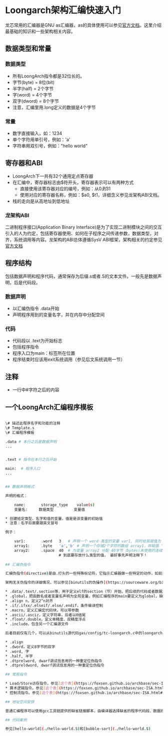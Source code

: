 # Loongarch架构汇编快速入门

龙芯常用的汇编器是GNU as汇编器，as的具体使用可以参见[官方文档](https://sourceware.org/binutils/docs/as/)。这里介绍最基础的知识和一些架构相关内容。

## 数据类型和常量

### 数据类型

* 所有LoongArch指令都是32位长的。
* 字节(byte) = 8位(bit)
* 半字(half) = 2个字节
* 字(word) = 4个字节
* 双字(dword) = 8个字节
* 注意，汇编里用.long定义的数据是4个字节

### 常量

* 数字直接输入，如：1234
* 单个字符用单引号，例如：'a'
* 字符串用双引号，例如："hello world"

## 寄存器和ABI

* LoongArch下一共有32个通用定点寄存器
* 在汇编中，寄存器标志由$符开头，寄存器表示可以有两种方式
    - 直接使用该寄存器对应的编号，例如：从$0到$31
    - 使用对应的寄存器名称，例如：$a0, $t1，详细含义参见龙架构ABI文档。
* 栈的走向是从高地址到低地址

### 龙架构ABI

二进制程序接口(Application Binary Interface)是为了实现二进制模块之间的交互引入的人为约定，包括寄存器使用、如何在子程序之间传递参数，数据类型，对齐，系统调用等内容。龙架构的ABI总体遵循SysV ABI框架，架构相关的约定参见[官方文档](https://loongson.github.io/LoongArch-Documentation/LoongArch-ELF-ABI-EN.html)

## 程序结构

包括数据声明和程序代码，通常保存为后缀.s或者.S的文本文件。一般先是数据声明，后是代码段。

### 数据声明

* 以汇编伪指令 .data开始
* 声明程序用到的变量名字，并在内存中分配空间

### 代码

* 代码段以 .text为开始标志
* 包括程序指令
* 程序入口为main：标签所在位置
* 程序结束时应该用exit系统调用（参见后文系统调用一节）

## 注释

* 一行中#字符之后的内容

## 一个LoongArch汇编程序模板

```bash

\# 描述此程序名字和功能的注释
\# Template.s
\# 汇编程序模板

.data # 本行之后是数据声明
...


.text # 指令在本行之后开始

main:  # 程序入口
...


## 数据声明格式

声明的格式：

    name:       storage_type	value(s)	
    变量名:     数据类型         变量值     

* 创建给定类型、名字和值的变量，值是是该变量的初始值
* 注意：名字后面要跟英文冒号

例子：

    var1:		.word	3	# 声明一个 word 类型的变量 var1, 同时给其赋值为 3
    array1:		.byte	'a','b'	# 声明一个存储2个字符的数组 array1，并赋值 'a', 'b'
    array2:		.space	40	# 为变量 array2 分配 40字节（bytes)未使用的连续空间，当然，对于这个变量
    　　　　　　　　　　　　# 到底要存放什么类型的值， 最好事先声明注释下！
     
## 汇编伪指令

汇编伪指令(directive)是由.打头的一些特殊标记符，它指示汇编器做一些特定的动作，如前述介绍的.word/.data等。龙架构的汇编伪指令由GNU as汇编器支持的所有架构无关伪指令和它特有的伪指令组成。

架构无关伪指令的详细情况，可以参见[binutils的伪操作](https://sourceware.org/binutils/docs/as/Pseudo-Ops.html)。常用的伪指令包括：

* .data/.text/.section等，用于定义elf的section（节）开始，把后续的代码或者数据放置到那个elf节。
* .global，把函数名或者变量名声明为全局变量，例如汇编程序的main要定义为global，缺省的链接才会成功。
* .align n，定义2^n对齐
* .if/.ifxx/.elseif/.else/.endif，条件编译控制
* .macro，定义汇编宏代码块，可以带参数
* .ascii/.asciz，定义字符串，后者以0结尾
* .float/.double，定义单精度、双精度浮点
* .include，包含另一个汇编源文件

后者目前仅有几个，可以从binutils源代码gas/config/tc-loongarch.c中的loongarch_pseudo_table看到，包括：

* .align
* .dword，定义8字节的双字
* .word, 字
* .half, 半字
* .dtprelword, dwarf调试信息用的一种重定位伪指令
* .dtpreldword, dwarf调试信息用的一种重定位伪指令

## 常用指令

* Load/Store访存指令，参见[这个表](https://foxsen.github.io/archbase/sec-ISA.html#tab:mem-inst)。
* 算术逻辑指令。参见[这个表](https://foxsen.github.io/archbase/sec-ISA.html#tab:alu-inst)
* 控制流指令。参见[这个表](https://foxsen.github.io/archbase/sec-ISA.html#tab:control-inst)

## 地址空间安排

普通汇编程序可以使用gcc工具链提供的缺省链接脚本，由编译器选择缺省的程序代码段、数据段装载地址。如果有特殊需要，可以使用GNU ld链接程序的链接脚本支持，灵活指定代码或者数据被装载的地址。

## 代码案例

参见[hello-world](./hello-world.S)和[bubble-sort](./hello-world.S)

